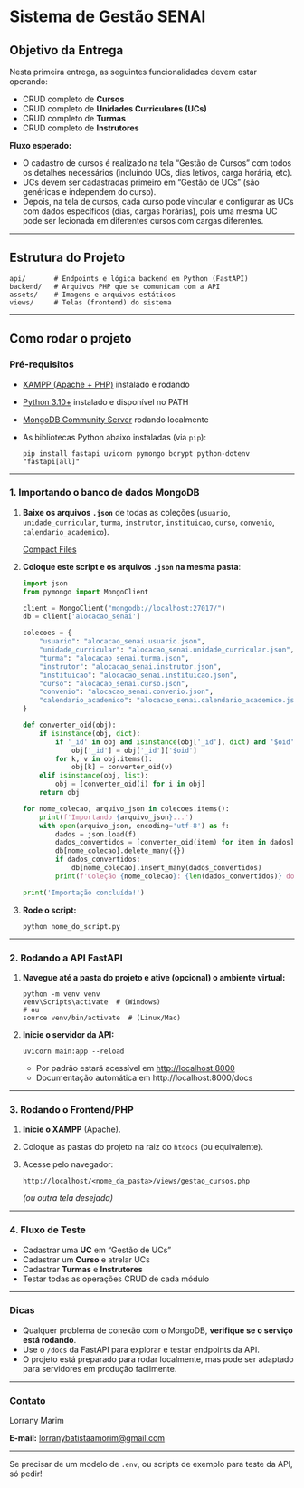 # Sistema de Gestão SENAI

## Objetivo da Entrega

Nesta primeira entrega, as seguintes funcionalidades devem estar operando:

- CRUD completo de **Cursos**
- CRUD completo de **Unidades Curriculares (UCs)**
- CRUD completo de **Turmas**
- CRUD completo de **Instrutores**

**Fluxo esperado:**

- O cadastro de cursos é realizado na tela “Gestão de Cursos” com todos os detalhes necessários (incluindo UCs, dias letivos, carga horária, etc).
- UCs devem ser cadastradas primeiro em “Gestão de UCs” (são genéricas e independem do curso).
- Depois, na tela de cursos, cada curso pode vincular e configurar as UCs com dados específicos (dias, cargas horárias), pois uma mesma UC pode ser lecionada em diferentes cursos com cargas diferentes.

---

## Estrutura do Projeto

```
api/       # Endpoints e lógica backend em Python (FastAPI)
backend/   # Arquivos PHP que se comunicam com a API
assets/    # Imagens e arquivos estáticos
views/     # Telas (frontend) do sistema

```

---

## Como rodar o projeto

### **Pré-requisitos**

- [XAMPP (Apache + PHP)](https://www.apachefriends.org/index.html) instalado e rodando
- [Python 3.10+](https://www.python.org/downloads/) instalado e disponível no PATH
- [MongoDB Community Server](https://www.mongodb.com/try/download/community) rodando localmente
- As bibliotecas Python abaixo instaladas (via `pip`):
    
    ```
    pip install fastapi uvicorn pymongo bcrypt python-dotenv "fastapi[all]"
    
    ```
    

---

### **1. Importando o banco de dados MongoDB**

1. **Baixe os arquivos `.json`** de todas as coleções (`usuario`, `unidade_curricular`, `turma`, `instrutor`, `instituicao`, `curso`, `convenio`, `calendario_academico`). 
    
    [Compact Files](https://drive.google.com/file/d/1RQeTc_9Ux6W5YoK9ws-AdZ2rU3zGVSzb/view?usp=sharing)
    
2. **Coloque este script e os arquivos `.json` na mesma pasta**:
    
    ```python
    import json
    from pymongo import MongoClient
    
    client = MongoClient("mongodb://localhost:27017/")
    db = client['alocacao_senai']
    
    colecoes = {
        "usuario": "alocacao_senai.usuario.json",
        "unidade_curricular": "alocacao_senai.unidade_curricular.json",
        "turma": "alocacao_senai.turma.json",
        "instrutor": "alocacao_senai.instrutor.json",
        "instituicao": "alocacao_senai.instituicao.json",
        "curso": "alocacao_senai.curso.json",
        "convenio": "alocacao_senai.convenio.json",
        "calendario_academico": "alocacao_senai.calendario_academico.json",
    }
    
    def converter_oid(obj):
        if isinstance(obj, dict):
            if '_id' in obj and isinstance(obj['_id'], dict) and '$oid' in obj['_id']:
                obj['_id'] = obj['_id']['$oid']
            for k, v in obj.items():
                obj[k] = converter_oid(v)
        elif isinstance(obj, list):
            obj = [converter_oid(i) for i in obj]
        return obj
    
    for nome_colecao, arquivo_json in colecoes.items():
        print(f'Importando {arquivo_json}...')
        with open(arquivo_json, encoding='utf-8') as f:
            dados = json.load(f)
            dados_convertidos = [converter_oid(item) for item in dados]
            db[nome_colecao].delete_many({})
            if dados_convertidos:
                db[nome_colecao].insert_many(dados_convertidos)
            print(f'Coleção {nome_colecao}: {len(dados_convertidos)} documentos inseridos.')
    
    print('Importação concluída!')
    
    ```
    
3. **Rode o script:**
    
    ```
    python nome_do_script.py
    
    ```
    

---

### **2. Rodando a API FastAPI**

1. **Navegue até a pasta do projeto e ative (opcional) o ambiente virtual:**
    
    ```
    python -m venv venv
    venv\Scripts\activate  # (Windows)
    # ou
    source venv/bin/activate  # (Linux/Mac)
    
    ```
    
2. **Inicie o servidor da API:**
    
    ```
    uvicorn main:app --reload
    
    ```
    
    - Por padrão estará acessível em [http://localhost:8000](http://localhost:8000/)
    - Documentação automática em http://localhost:8000/docs

---

### **3. Rodando o Frontend/PHP**

1. **Inicie o XAMPP** (Apache).
2. Coloque as pastas do projeto na raiz do `htdocs` (ou equivalente).
3. Acesse pelo navegador:
    
    ```
    http://localhost/<nome_da_pasta>/views/gestao_cursos.php
    
    ```
    
    *(ou outra tela desejada)*
    

---

### **4. Fluxo de Teste**

- Cadastrar uma **UC** em “Gestão de UCs”
- Cadastrar um **Curso** e atrelar UCs
- Cadastrar **Turmas** e **Instrutores**
- Testar todas as operações CRUD de cada módulo

---

### **Dicas**

- Qualquer problema de conexão com o MongoDB, **verifique se o serviço está rodando**.
- Use o `/docs` da FastAPI para explorar e testar endpoints da API.
- O projeto está preparado para rodar localmente, mas pode ser adaptado para servidores em produção facilmente.

---

### **Contato**

Lorrany Marim

**E-mail:** [lorranybatistaamorim@gmail.com](mailto:lorranybatistaamorim@gmail.com)

---

Se precisar de um modelo de `.env`, ou scripts de exemplo para teste da API, só pedir!
